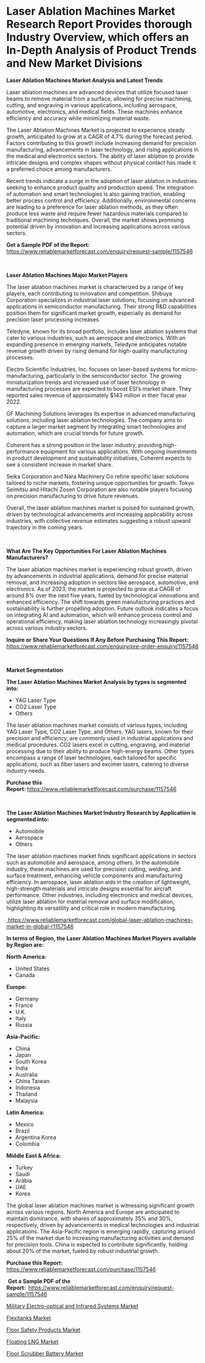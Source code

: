 <p><h1>Laser Ablation Machines Market Research Report Provides thorough Industry Overview, which offers an In-Depth Analysis of Product Trends and New Market Divisions</h1></p><p><strong>Laser Ablation Machines Market Analysis and Latest Trends</strong></p>
<p><p>Laser ablation machines are advanced devices that utilize focused laser beams to remove material from a surface, allowing for precise machining, cutting, and engraving in various applications, including aerospace, automotive, electronics, and medical fields. These machines enhance efficiency and accuracy while minimizing material waste.</p><p>The Laser Ablation Machines Market is projected to experience steady growth, anticipated to grow at a CAGR of 4.7% during the forecast period. Factors contributing to this growth include increasing demand for precision manufacturing, advancements in laser technology, and rising applications in the medical and electronics sectors. The ability of laser ablation to provide intricate designs and complex shapes without physical contact has made it a preferred choice among manufacturers.</p><p>Recent trends indicate a surge in the adoption of laser ablation in industries seeking to enhance product quality and production speed. The integration of automation and smart technologies is also gaining traction, enabling better process control and efficiency. Additionally, environmental concerns are leading to a preference for laser ablation methods, as they often produce less waste and require fewer hazardous materials compared to traditional machining techniques. Overall, the market shows promising potential driven by innovation and increasing applications across various sectors.</p></p>
<p><strong>Get a Sample PDF of the Report:&nbsp;</strong> <a href="https://www.reliablemarketforecast.com/enquiry/request-sample/1157546?utm_campaign=1888&utm_medium=2&utm_source=Github&utm_content=ia&utm_term=26122024&utm_id=laser-ablation-machines">https://www.reliablemarketforecast.com/enquiry/request-sample/1157546</a></p>
<p>&nbsp;</p>
<p><strong>Laser Ablation Machines Major Market Players</strong></p>
<p><p>The laser ablation machines market is characterized by a range of key players, each contributing to innovation and competition. Shibuya Corporation specializes in industrial laser solutions, focusing on advanced applications in semiconductor manufacturing. Their strong R&D capabilities position them for significant market growth, especially as demand for precision laser processing increases.</p><p>Teledyne, known for its broad portfolio, includes laser ablation systems that cater to various industries, such as aerospace and electronics. With an expanding presence in emerging markets, Teledyne anticipates notable revenue growth driven by rising demand for high-quality manufacturing processes.</p><p>Electro Scientific Industries, Inc. focuses on laser-based systems for micro-manufacturing, particularly in the semiconductor sector. The growing miniaturization trends and increased use of laser technology in manufacturing processes are expected to boost ESI’s market share. They reported sales revenue of approximately $143 million in their fiscal year 2022.</p><p>GF Machining Solutions leverages its expertise in advanced manufacturing solutions, including laser ablation technologies. The company aims to capture a larger market segment by integrating smart technologies and automation, which are crucial trends for future growth.</p><p>Coherent has a strong position in the laser industry, providing high-performance equipment for various applications. With ongoing investments in product development and sustainability initiatives, Coherent expects to see a consistent increase in market share.</p><p>Seika Corporation and Nara Machinery Co refine specific laser solutions tailored to niche markets, fostering unique opportunities for growth. Tokyo Seimitsu and Hitachi Zosen Corporation are also notable players focusing on precision manufacturing to drive future revenues.</p><p>Overall, the laser ablation machines market is poised for sustained growth, driven by technological advancements and increasing applicability across industries, with collective revenue estimates suggesting a robust upward trajectory in the coming years.</p></p>
<p>&nbsp;</p>
<p><strong>What Are The Key Opportunities For Laser Ablation Machines Manufacturers?</strong></p>
<p><p>The laser ablation machines market is experiencing robust growth, driven by advancements in industrial applications, demand for precise material removal, and increasing adoption in sectors like aerospace, automotive, and electronics. As of 2023, the market is projected to grow at a CAGR of around 8% over the next five years, fueled by technological innovations and enhanced efficiency. The shift towards green manufacturing practices and sustainability is further propelling adoption. Future outlook indicates a focus on integrating AI and automation, which will enhance process control and operational efficiency, making laser ablation technology increasingly pivotal across various industry sectors.</p></p>
<p><strong>Inquire or Share Your Questions If Any Before Purchasing This Report:</strong> <a href="https://www.reliablemarketforecast.com/enquiry/pre-order-enquiry/1157546?utm_campaign=1888&utm_medium=2&utm_source=Github&utm_content=ia&utm_term=26122024&utm_id=laser-ablation-machines">https://www.reliablemarketforecast.com/enquiry/pre-order-enquiry/1157546</a></p>
<p>&nbsp;</p>
<p><strong>Market Segmentation</strong></p>
<p><strong>The Laser Ablation Machines Market Analysis by types is segmented into:</strong></p>
<p><ul><li>YAG Laser Type</li><li>CO2 Laser Type</li><li>Others</li></ul></p>
<p><p>The laser ablation machines market consists of various types, including YAG Laser Type, CO2 Laser Type, and Others. YAG lasers, known for their precision and efficiency, are commonly used in industrial applications and medical procedures. CO2 lasers excel in cutting, engraving, and material processing due to their ability to produce high-energy beams. Other types encompass a range of laser technologies, each tailored for specific applications, such as fiber lasers and excimer lasers, catering to diverse industry needs.</p></p>
<p><strong>Purchase this Report:&nbsp;</strong><a href="https://www.reliablemarketforecast.com/purchase/1157546?utm_campaign=1888&utm_medium=2&utm_source=Github&utm_content=ia&utm_term=26122024&utm_id=laser-ablation-machines">https://www.reliablemarketforecast.com/purchase/1157546</a></p>
<p>&nbsp;</p>
<p><strong>The Laser Ablation Machines Market Industry Research by Application is segmented into:</strong></p>
<p><ul><li>Automobile</li><li>Aerospace</li><li>Others</li></ul></p>
<p><p>The laser ablation machines market finds significant applications in sectors such as automobile and aerospace, among others. In the automobile industry, these machines are used for precision cutting, welding, and surface treatment, enhancing vehicle components and manufacturing efficiency. In aerospace, laser ablation aids in the creation of lightweight, high-strength materials and intricate designs essential for aircraft performance. Other industries, including electronics and medical devices, utilize laser ablation for material removal and surface modification, highlighting its versatility and critical role in modern manufacturing.</p></p>
<p><a href="https://www.reliablemarketforecast.com/global-laser-ablation-machines-market-in-global-r1157546?utm_campaign=1888&utm_medium=2&utm_source=Github&utm_content=ia&utm_term=26122024&utm_id=laser-ablation-machines">&nbsp;https://www.reliablemarketforecast.com/global-laser-ablation-machines-market-in-global-r1157546</a></p>
<p><strong>In terms of Region, the Laser Ablation Machines Market Players available by Region are:</strong></p>
<p>
    <p> <strong> North America: </strong>
        <ul>
            <li>United States</li>
            <li>Canada</li>
        </ul>
        </p> 
    <p> <strong> Europe: </strong>
        <ul>
            <li>Germany</li>
            <li>France</li>
            <li>U.K.</li>
            <li>Italy</li>
            <li>Russia</li>
        </ul>
        </p> 
    <p> <strong> Asia-Pacific: </strong>
        <ul>
            <li>China</li>
            <li>Japan</li>
            <li>South Korea</li>
            <li>India</li>
            <li>Australia</li>
            <li>China Taiwan</li>
            <li>Indonesia</li>
            <li>Thailand</li>
            <li>Malaysia</li>
        </ul>
        </p> 
    <p> <strong> Latin America: </strong>
        <ul>
            <li>Mexico</li>
            <li>Brazil</li>
            <li>Argentina Korea</li>
            <li>Colombia</li>
        </ul>
        </p> 
    <p> <strong> Middle East & Africa: </strong>
        <ul>
            <li>Turkey</li>
            <li>Saudi</li>
            <li>Arabia</li>
            <li>UAE</li>
            <li>Korea</li>
        </ul>
    </p>
    </p>
<p><p>The global laser ablation machines market is witnessing significant growth across various regions. North America and Europe are anticipated to maintain dominance, with shares of approximately 35% and 30%, respectively, driven by advancements in medical technologies and industrial applications. The Asia-Pacific region is emerging rapidly, capturing around 25% of the market due to increasing manufacturing activities and demand for precision tools. China is expected to contribute significantly, holding about 20% of the market, fueled by robust industrial growth.</p></p>
<p><strong>Purchase this Report: </strong><a href="https://www.reliablemarketforecast.com/purchase/1157546?utm_campaign=1888&utm_medium=2&utm_source=Github&utm_content=ia&utm_term=26122024&utm_id=laser-ablation-machines">https://www.reliablemarketforecast.com/purchase/1157546</a></p>
<p>&nbsp;<strong>Get a Sample PDF of the Report:&nbsp;&nbsp;</strong><a href="https://www.reliablemarketforecast.com/enquiry/request-sample/1157546?utm_campaign=1888&utm_medium=2&utm_source=Github&utm_content=ia&utm_term=26122024&utm_id=laser-ablation-machines">https://www.reliablemarketforecast.com/enquiry/request-sample/1157546</a></p>
<p><strong></strong></p>
<p><p><a href="https://github.com/gulaimolin/Market-Research-Report-List-6/blob/main/military-electro-optical-and-infrared-systems-market.md?utm_campaign=1888&utm_medium=2&utm_source=Github&utm_content=ia&utm_term=26122024&utm_id=laser-ablation-machines">Military Electro-optical and Infrared Systems Market</a></p><p><a href="https://www.linkedin.com/pulse/comprehensive-flexitanks-market-outlook-size-share-revenue-sales-smpoe?utm_campaign=1888&utm_medium=2&utm_source=Github&utm_content=ia&utm_term=26122024&utm_id=laser-ablation-machines">Flexitanks Market</a></p><p><a href="https://www.linkedin.com/pulse/floor-safety-products-market-trends-projected-cagr-86-iovwc?utm_campaign=1888&utm_medium=2&utm_source=Github&utm_content=ia&utm_term=26122024&utm_id=laser-ablation-machines">Floor Safety Products Market</a></p><p><a href="https://www.linkedin.com/pulse/floating-lng-market-research-report-projected-growth-trajectory-8fofe?utm_campaign=1888&utm_medium=2&utm_source=Github&utm_content=ia&utm_term=26122024&utm_id=laser-ablation-machines">Floating LNG Market</a></p><p><a href="https://www.linkedin.com/pulse/exploring-floor-scrubber-battery-market-dynamics-revenue-rz2fe?utm_campaign=1888&utm_medium=2&utm_source=Github&utm_content=ia&utm_term=26122024&utm_id=laser-ablation-machines">Floor Scrubber Battery Market</a></p></p>